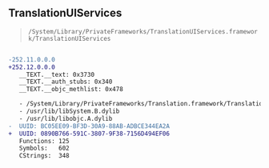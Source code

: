 ## TranslationUIServices

> `/System/Library/PrivateFrameworks/TranslationUIServices.framework/TranslationUIServices`

```diff

-252.11.0.0.0
+252.12.0.0.0
   __TEXT.__text: 0x3730
   __TEXT.__auth_stubs: 0x340
   __TEXT.__objc_methlist: 0x478

   - /System/Library/PrivateFrameworks/Translation.framework/Translation
   - /usr/lib/libSystem.B.dylib
   - /usr/lib/libobjc.A.dylib
-  UUID: BC05EE09-BF3D-30A9-88AB-ADBCE344EA2A
+  UUID: 0890B766-591C-3807-9F38-7156D494EF06
   Functions: 125
   Symbols:   602
   CStrings:  348

```
